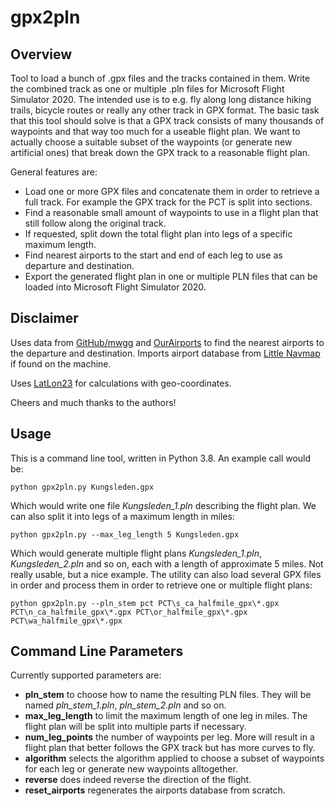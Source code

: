 # gpx2pln

## Overview

Tool to load a bunch of .gpx files and the tracks contained in them. Write the combined track as one or multiple .pln files for Microsoft Flight Simulator 2020. The intended use is to e.g. fly along long distance hiking trails, bicycle routes or really any other track in GPX format. The basic task that this tool should solve is that a GPX track consists of many thousands of waypoints and that way too much for a useable flight plan. We want to actually choose a suitable subset of the waypoints (or generate new artificial ones) that break down the GPX track to a reasonable flight plan.

General features are:
- Load one or more GPX files and concatenate them in order to retrieve a full track. For example the GPX track for the PCT is split into sections.
- Find a reasonable small amount of waypoints to use in a flight plan that still follow along the original track.
- If requested, split down the total flight plan into legs of a specific maximum length.
- Find nearest airports to the start and end of each leg to use as departure and destination.
- Export the generated flight plan in one or multiple PLN files that can be loaded into Microsoft Flight Simulator 2020.

## Disclaimer

Uses data from [GitHub/mwgg](https://github.com/mwgg/Airports) and [OurAirports](https://ourairports.com/data/) to find the nearest airports to the departure and destination. Imports airport database from [Little Navmap](https://albar965.github.io/littlenavmap.html) if found on the machine.

Uses [LatLon23](https://github.com/hickeroar/LatLon23) for calculations with geo-coordinates.

Cheers and much thanks to the authors!

## Usage

This is a command line tool, written in Python 3.8. An example call would be:
    
    python gpx2pln.py Kungsleden.gpx

Which would write one file *Kungsleden_1.pln* describing the flight plan. We can also split it into legs of a maximum length in miles:

    python gpx2pln.py --max_leg_length 5 Kungsleden.gpx

Which would generate multiple flight plans *Kungsleden_1.pln*, *Kungsleden_2.pln* and so on, each with a length of approximate 5 miles. Not really usable, but a nice example. The utility can also load several GPX files in order and process them in order to retrieve one or multiple flight plans:

    python gpx2pln.py --pln_stem pct PCT\s_ca_halfmile_gpx\*.gpx PCT\n_ca_halfmile_gpx\*.gpx PCT\or_halfmile_gpx\*.gpx PCT\wa_halfmile_gpx\*.gpx

## Command Line Parameters

Currently supported parameters are:
- **pln_stem** to choose how to name the resulting PLN files. They will be named *pln_stem_1.pln*, *pln_stem_2.pln* and so on.
- **max_leg_length** to limit the maximum length of one leg in miles. The flight plan will be split into multiple parts if necessary.
- **num_leg_points** the number of waypoints per leg. More will result in a flight plan that better follows the GPX track but has more curves to fly.
- **algorithm** selects the algorithm applied to choose a subset of waypoints for each leg or generate new waypoints alltogether.
- **reverse** does indeed reverse the direction of the flight.
- **reset_airports** regenerates the airports database from scratch.